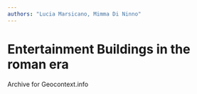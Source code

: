 ```yaml
---
authors: "Lucia Marsicano, Mimma Di Ninno"
---
```


# Entertainment Buildings in the roman era

Archive for Geocontext.info
